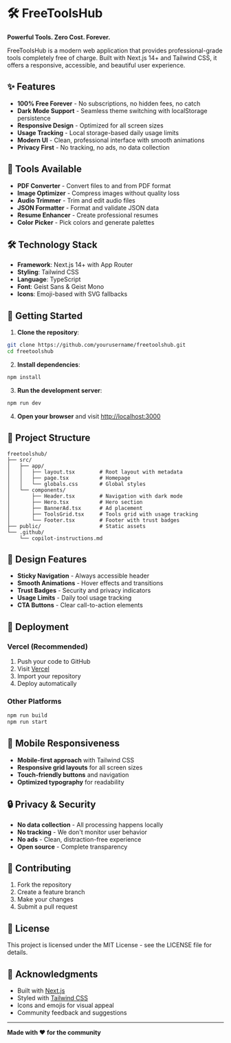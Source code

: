 # 🛠️ FreeToolsHub

**Powerful Tools. Zero Cost. Forever.**

FreeToolsHub is a modern web application that provides professional-grade tools completely free of charge. Built with Next.js 14+ and Tailwind CSS, it offers a responsive, accessible, and beautiful user experience.

## ✨ Features

- **100% Free Forever** - No subscriptions, no hidden fees, no catch
- **Dark Mode Support** - Seamless theme switching with localStorage persistence
- **Responsive Design** - Optimized for all screen sizes
- **Usage Tracking** - Local storage-based daily usage limits
- **Modern UI** - Clean, professional interface with smooth animations
- **Privacy First** - No tracking, no ads, no data collection

## 🚀 Tools Available

- **PDF Converter** - Convert files to and from PDF format
- **Image Optimizer** - Compress images without quality loss
- **Audio Trimmer** - Trim and edit audio files
- **JSON Formatter** - Format and validate JSON data
- **Resume Enhancer** - Create professional resumes
- **Color Picker** - Pick colors and generate palettes

## 🛠️ Technology Stack

- **Framework**: Next.js 14+ with App Router
- **Styling**: Tailwind CSS
- **Language**: TypeScript
- **Font**: Geist Sans & Geist Mono
- **Icons**: Emoji-based with SVG fallbacks

## 🚀 Getting Started

1. **Clone the repository**:
```bash
git clone https://github.com/yourusername/freetoolshub.git
cd freetoolshub
```

2. **Install dependencies**:
```bash
npm install
```

3. **Run the development server**:
```bash
npm run dev
```

4. **Open your browser** and visit [http://localhost:3000](http://localhost:3000)

## 📁 Project Structure

```
freetoolshub/
├── src/
│   ├── app/
│   │   ├── layout.tsx        # Root layout with metadata
│   │   ├── page.tsx          # Homepage
│   │   └── globals.css       # Global styles
│   └── components/
│       ├── Header.tsx        # Navigation with dark mode
│       ├── Hero.tsx          # Hero section
│       ├── BannerAd.tsx      # Ad placement
│       ├── ToolsGrid.tsx     # Tools grid with usage tracking
│       └── Footer.tsx        # Footer with trust badges
├── public/                   # Static assets
└── .github/
    └── copilot-instructions.md
```

## 🎨 Design Features

- **Sticky Navigation** - Always accessible header
- **Smooth Animations** - Hover effects and transitions
- **Trust Badges** - Security and privacy indicators
- **Usage Limits** - Daily tool usage tracking
- **CTA Buttons** - Clear call-to-action elements

## 🚀 Deployment

### Vercel (Recommended)
1. Push your code to GitHub
2. Visit [Vercel](https://vercel.com/new)
3. Import your repository
4. Deploy automatically

### Other Platforms
```bash
npm run build
npm run start
```

## 📱 Mobile Responsiveness

- **Mobile-first approach** with Tailwind CSS
- **Responsive grid layouts** for all screen sizes
- **Touch-friendly buttons** and navigation
- **Optimized typography** for readability

## 🔒 Privacy & Security

- **No data collection** - All processing happens locally
- **No tracking** - We don't monitor user behavior
- **No ads** - Clean, distraction-free experience
- **Open source** - Complete transparency

## 🤝 Contributing

1. Fork the repository
2. Create a feature branch
3. Make your changes
4. Submit a pull request

## 📄 License

This project is licensed under the MIT License - see the LICENSE file for details.

## 🙏 Acknowledgments

- Built with [Next.js](https://nextjs.org)
- Styled with [Tailwind CSS](https://tailwindcss.com)
- Icons and emojis for visual appeal
- Community feedback and suggestions

---

**Made with ❤️ for the community**
